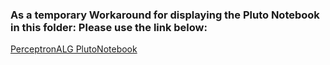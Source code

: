 
### As a temporary Workaround for displaying the Pluto Notebook in this folder: Please use the link below:



[PerceptronALG PlutoNotebook](https://htmlpreview.github.io/?https://github.com/Reuben-AmI/Machine-Learning/blob/main/Julia/Perceptron/PerceptronAlg.html)
